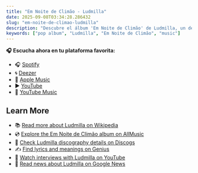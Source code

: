 ```yaml
---
title: "Em Noite de Climão - Ludmilla"
date: 2025-09-08T03:34:28.286432
slug: "em-noite-de-climao-ludmilla"
description: "Descubre el álbum 'Em Noite de Climão' de Ludmilla, un destacado de la música pop."
keywords: ["pop album", "Ludmilla", "Em Noite de Climão", "music"]
---
```






**🎧 Escucha ahora en tu plataforma favorita:**

- 🎧 [Spotify](https://open.spotify.com/search/Em%20Noite%20de%20Clim%C3%A3o%20Ludmilla)
- 🌀 [Deezer](https://www.deezer.com/search/Em%20Noite%20de%20Clim%C3%A3o%20Ludmilla)
- 🍎 [Apple Music](https://music.apple.com/search?term=Em%20Noite%20de%20Clim%C3%A3o%20Ludmilla)
- ▶️ [YouTube](https://www.youtube.com/results?search_query=Em%20Noite%20de%20Clim%C3%A3o%20Ludmilla)
- 🎵 [YouTube Music](https://music.youtube.com/search?q=Em%20Noite%20de%20Clim%C3%A3o%20Ludmilla)

## Learn More

- 📚 [Read more about Ludmilla on Wikipedia](https://en.wikipedia.org/wiki/Ludmilla)
- 💿 [Explore the Em Noite de Climão album on AllMusic](https://www.allmusic.com/search/albums/Em+Noite+de+Clim%C3%A3o)
- 📀 [Check Ludmilla discography details on Discogs](https://www.discogs.com/search/?q=Em+Noite+de+Clim%C3%A3o+Ludmilla&type=all)
- ✍️ [Find lyrics and meanings on Genius](https://genius.com/search?q=Em+Noite+de+Clim%C3%A3o%20Ludmilla)
- 🎤 [Watch interviews with Ludmilla on YouTube](https://www.youtube.com/results?search_query=Ludmilla+interview)
- 📰 [Read news about Ludmilla on Google News](https://news.google.com/search?q=Ludmilla)